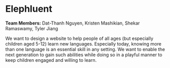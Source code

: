 # Elephluent 

**Team Members:** Dat-Thanh Nguyen, Kristen Mashikian, Shekar Ramaswamy, Tyler Jiang

We want to design a website to help people of all ages (but especially children aged 5-12) learn new languages. Especially today, knowing more than one language is an essential skill in any setting. We want to enable the next generation to gain such abilities while doing so in a playful manner to keep children engaged and willing to learn. 
